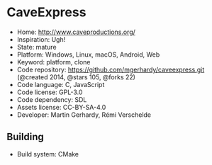 # CaveExpress

- Home: http://www.caveproductions.org/
- Inspiration: Ugh!
- State: mature
- Platform: Windows, Linux, macOS, Android, Web
- Keyword: platform, clone
- Code repository: https://github.com/mgerhardy/caveexpress.git (@created 2014, @stars 105, @forks 22)
- Code language: C, JavaScript
- Code license: GPL-3.0
- Code dependency: SDL
- Assets license: CC-BY-SA-4.0
- Developer: Martin Gerhardy, Rémi Verschelde

## Building

- Build system: CMake
